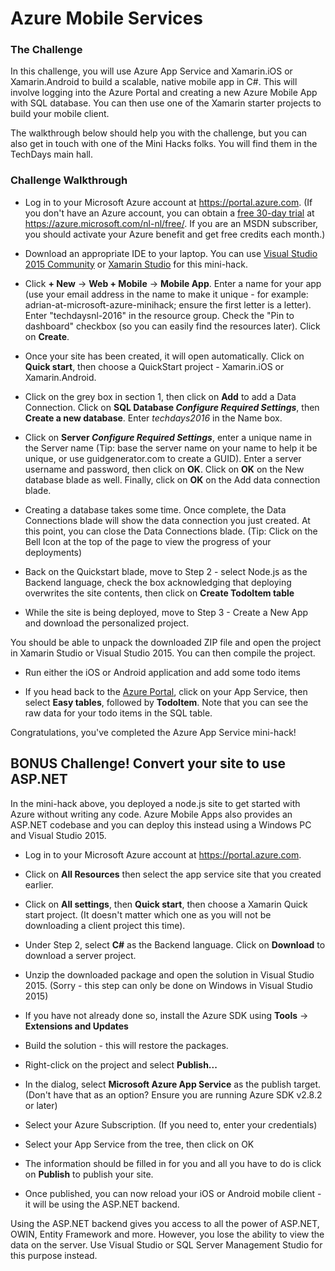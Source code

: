 # Azure Mobile Services

### The Challenge

In this challenge, you will use Azure App Service and Xamarin.iOS or Xamarin.Android to build a scalable, native mobile app in C#.  This will involve logging into the Azure Portal and creating a new Azure Mobile App with SQL database.  You can then use one of the Xamarin starter projects to build your mobile client.

The walkthrough below should help you with the challenge, but you can also get in touch with one of the Mini Hacks folks. You will find them in the TechDays main hall.

### Challenge Walkthrough

* Log in to your Microsoft Azure account at https://portal.azure.com.  (If you don't have an Azure account, you can obtain a [free 30-day trial](https://azure.microsoft.com/nl-nl/free/) at https://azure.microsoft.com/nl-nl/free/. If you are an MSDN subscriber, you should activate your Azure benefit and get free credits each month.)

* Download an appropriate IDE to your laptop. You can use [Visual Studio 2015 Community](http://visualstudio.com) or [Xamarin Studio](https://www.xamarin.com/download) for this mini-hack.

* Click **+ New** -> **Web + Mobile** -> **Mobile App**.  Enter a name for your app (use your email address in the name to make it unique - for example: adrian-at-microsoft-azure-minihack; ensure the first letter is a letter).  Enter "techdaysnl-2016" in the resource group.  Check the "Pin to dashboard" checkbox (so you can easily find the resources later).   Click on **Create**.

* Once your site has been created, it will open automatically.  Click on **Quick start**, then choose a QuickStart project - Xamarin.iOS or Xamarin.Android.

* Click on the grey box in section 1, then click on **Add** to add a Data Connection.  Click on **SQL Database _Configure Required Settings_**, then **Create a new database**.  Enter _techdays2016_ in the Name box.

* Click on **Server _Configure Required Settings_**, enter a unique name in the Server name (Tip: base the server name on your name to help it be unique, or use guidgenerator.com to create a GUID).  Enter a server username and password, then click on **OK**.  Click on **OK** on the New database blade as well.  Finally, click on **OK** on the Add data connection blade.

* Creating a database takes some time.  Once complete, the Data Connections blade will show the data connection you just created.  At this point, you can close the Data Connections blade.  (Tip: Click on the Bell Icon at the top of the page to view the progress of your deployments)

* Back on the Quickstart blade, move to Step 2 - select Node.js as the Backend language, check the box acknowledging that deploying overwrites the site contents, then click on **Create TodoItem table**

* While the site is being deployed, move to Step 3 - Create a New App and download the personalized project.  

You should be able to unpack the downloaded ZIP file and open the project in Xamarin Studio or Visual Studio 2015.  You can then compile the project.

* Run either the iOS or Android application and add some todo items

* If you head back to the [Azure Portal](https://portal.azure.com), click on your App Service, then select **Easy tables**, followed by **TodoItem**.  Note that you can see the raw data for your todo items in the SQL table.

Congratulations, you've completed the Azure App Service mini-hack!

## BONUS Challenge!  Convert your site to use ASP.NET

In the mini-hack above, you deployed a node.js site to get started with Azure without writing any code.  Azure Mobile Apps also provides an ASP.NET codebase and you can deploy this instead using a Windows PC and Visual Studio 2015.

* Log in to your Microsoft Azure account at https://portal.azure.com.

* Click on **All Resources** then select the app service site that you created earlier.

* Click on **All settings**, then **Quick start**, then choose a Xamarin Quick start project.  (It doesn't matter which one as you will not be downloading a client project this time).

* Under Step 2, select **C#** as the Backend language.  Click on **Download** to download a server project.

* Unzip the downloaded package and open the solution in Visual Studio 2015.  (Sorry - this step can only be done on Windows in Visual Studio 2015)

* If you have not already done so, install the Azure SDK using **Tools** -> **Extensions and Updates**

* Build the solution - this will restore the packages.

* Right-click on the project and select **Publish...**

* In the dialog, select **Microsoft Azure App Service** as the publish target.  (Don't have that as an option?  Ensure you are running Azure SDK v2.8.2 or later)

* Select your Azure Subscription.  (If you need to, enter your credentials)

* Select your App Service from the tree, then click on OK

* The information should be filled in for you and all you have to do is click on **Publish** to publish your site.

* Once published, you can now reload your iOS or Android mobile client - it will be using the ASP.NET backend.

Using the ASP.NET backend gives you access to all the power of ASP.NET, OWIN, Entity Framework and more.  However, you lose the ability to view the data on the server.  Use Visual Studio or SQL Server Management Studio for this purpose instead.
